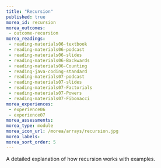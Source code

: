 ```yaml
---
title: "Recursion"
published: true
morea_id: recursion 
morea_outcomes:
 - outcome-recursion
morea_readings:
 - reading-materials06-textbook
 - reading-materials06-podcast 
 - reading-materials06-slides 
 - reading-materials06-Backwards
 - reading-materials06-Counting       
 - reading-java-coding-standard
 - reading-materials07-podcast
 - reading-materials07-slides
 - reading-materials07-Factorials
 - reading-materials07-Powers 
 - reading-materials07-Fibonacci
morea_experiences:
 - experience06
 - experience07 
morea_assessments:
morea_type: module
morea_icon_url: /morea/arrays/recursion.jpg
morea_labels:
morea_sort_order: 5
---
```


A detailed explanation of how recursion works with examples.